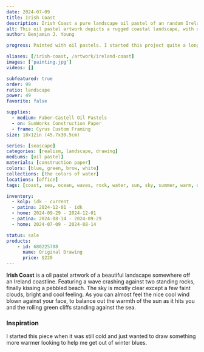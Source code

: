 ```yaml
---
date: 2024-07-09
title: Irish Coast
description: Irish Coast a pure landscape oil pastel of an random Ireland coastline with the waves crashing against the rocks and cliff.
alt: This oil pastel artwork depicts a rugged coastal landscape, with dark cliffs and rocks jutting into the blue-green sea, under a sky scattered with light clouds.
author: Benjamin J. Young

progress: Painted with oil pastels. I started this project quite a long time ago. Drawing out the shape of it at first and then it sat on a shelf for many months. Just now getting around to finishing it.

aliases: [/irish-coast, /artwork/ireland-coast]
images: ['painting.jpg']
videos: []

subfeatured: true
order: 99
ratio: landscape
power: 49
favorite: false

supplies:
  - medium: Faber-Castell Oil Pastels
  - on: SunWorks Construction Paper
  - frame: Cyrus Custom Framing
size: 18x12in (45.7x30.5cm)

series: [seascape]
categories: [realism, landscape, drawing]
mediums: [oil pastel]
materials: [construction paper]
colors: [blue, green, brow, white]
collections: [the colors of water]
locations: [office]
tags: [coast, sea, ocean, waves, rock, water, sun, sky, summer, warm, outdoors, ireland, dim, relaxing, cool]

inventory:
  - kolp: idk - current
  - patina: 2024-12-01 - idk
  - home: 2024-09-29 - 2024-12-01
  - patina: 2024-08-14 - 2024-09-29
  - home: 2024-07-09 - 2024-08-14

status: sale
products:
    - id: 680225708
      name: Original Drawing
      price: $220
---
```


**Irish Coast** is a oil pastel artwork of a beautiful landscape somewhere off an Ireland coastline. Featuring a wave crashing against two standing rocks, finally kissing a pebbled beach. The sky is mostly clear except a few faint clouds, bright and cool feeling. As you can almost feel the nice cool wind blown against your face, to balance out the warmth of the sun as it hits you and the rolling green cliffs standing against the sea.

<!--more-->

### Inspiration ###

I started this piece when it was still cold and just wanted to draw something more warmer looking to help me get out of winter blues.